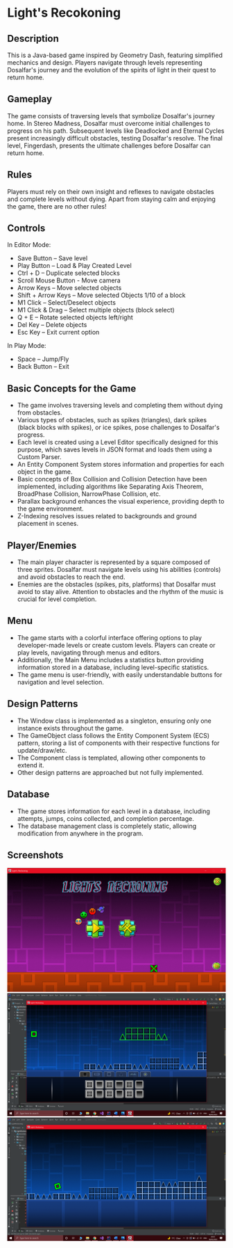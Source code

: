 # Light's Recokoning

## Description

This is a Java-based game inspired by Geometry Dash, featuring simplified mechanics and design. Players navigate through levels representing Dosalfar's journey and the evolution of the spirits of light in their quest to return home.

## Gameplay

The game consists of traversing levels that symbolize Dosalfar's journey home. In Stereo Madness, Dosalfar must overcome initial challenges to progress on his path. Subsequent levels like Deadlocked and Eternal Cycles present increasingly difficult obstacles, testing Dosalfar's resolve. The final level, Fingerdash, presents the ultimate challenges before Dosalfar can return home.

## Rules

Players must rely on their own insight and reflexes to navigate obstacles and complete levels without dying. Apart from staying calm and enjoying the game, there are no other rules!

## Controls

In Editor Mode:

- Save Button – Save level
- Play Button – Load & Play Created Level
- Ctrl + D – Duplicate selected blocks
- Scroll Mouse Button - Move camera
- Arrow Keys – Move selected objects
- Shift + Arrow Keys – Move selected Objects 1/10 of a block
- M1 Click – Select/Deselect objects
- M1 Click & Drag – Select multiple objects (block select)
- Q + E – Rotate selected objects left/right
- Del Key – Delete objects
- Esc Key – Exit current option

In Play Mode:

- Space – Jump/Fly
- Back Button – Exit

## Basic Concepts for the Game

- The game involves traversing levels and completing them without dying from obstacles.
- Various types of obstacles, such as spikes (triangles), dark spikes (black blocks with spikes), or ice spikes, pose challenges to Dosalfar's progress.
- Each level is created using a Level Editor specifically designed for this purpose, which saves levels in JSON format and loads them using a Custom Parser.
- An Entity Component System stores information and properties for each object in the game.
- Basic concepts of Box Collision and Collision Detection have been implemented, including algorithms like Separating Axis Theorem, BroadPhase Collision, NarrowPhase Collision, etc.
- Parallax background enhances the visual experience, providing depth to the game environment.
- Z-Indexing resolves issues related to backgrounds and ground placement in scenes.

## Player/Enemies

- The main player character is represented by a square composed of three sprites. Dosalfar must navigate levels using his abilities (controls) and avoid obstacles to reach the end.
- Enemies are the obstacles (spikes, pits, platforms) that Dosalfar must avoid to stay alive. Attention to obstacles and the rhythm of the music is crucial for level completion.

## Menu

- The game starts with a colorful interface offering options to play developer-made levels or create custom levels. Players can create or play levels, navigating through menus and editors.
- Additionally, the Main Menu includes a statistics button providing information stored in a database, including level-specific statistics.
- The game menu is user-friendly, with easily understandable buttons for navigation and level selection.

## Design Patterns

- The Window class is implemented as a singleton, ensuring only one instance exists throughout the game.
- The GameObject class follows the Entity Component System (ECS) pattern, storing a list of components with their respective functions for update/draw/etc.
- The Component class is templated, allowing other components to extend it.
- Other design patterns are approached but not fully implemented.

## Database

- The game stores information for each level in a database, including attempts, jumps, coins collected, and completion percentage.
- The database management class is completely static, allowing modification from anywhere in the program.

## Screenshots

![Screenshot1](images/main.png)
![Screenshot2](images/level_creator.png)
![Screenshot2](images/gameplay.png)

